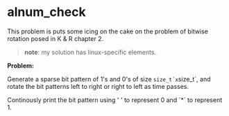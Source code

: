 # alnum_check

This problem is puts some icing on the cake on the problem of bitwise rotation posed in K & R chapter 2.

> **note**: my solution has linux-specific elements.

**Problem:**

Generate a sparse bit pattern of 1's and 0's of size `size_t´x`size_t`, and rotate the bit patterns left to right or
right to left as time passes.

Continously print the bit pattern using ' ' to represent 0 and ´*´ to represent 1.
